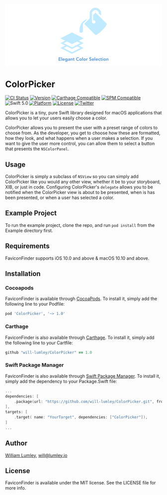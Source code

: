 ![ColorPicker: Elegant Color Picking](https://raw.githubusercontent.com/will-lumley/ColorPicker/main/ColorPicker.png?token=ADLO7QSDEBTMPDBCRUQREA3AR2EQK)

# ColorPicker

[![CI Status](https://img.shields.io/travis/will-lumley/ColorPicker/main.svg)](https://travis-ci.org/will-lumley/ColorPicker)
[![Version](https://img.shields.io/cocoapods/v/ColorPicker.svg?style=flat)](https://cocoapods.org/pods/ColorPicker)
[![Carthage Compatible](https://img.shields.io/badge/Carthage-compatible-4BC51D.svg?style=flat)](https://github.com/Carthage/Carthage)
[![SPM Compatible](https://img.shields.io/badge/SPM-compatible-4BC51D.svg?style=flat)](https://github.com/apple/swift-package-manager)
![Swift 5.0](https://img.shields.io/badge/Swift-5.0-orange.svg)
[![Platform](https://img.shields.io/cocoapods/p/ColorPicker.svg?style=flat)](https://cocoapods.org/pods/ColorPicker)
[![License](https://img.shields.io/cocoapods/l/ColorPicker.svg?style=flat)](https://cocoapods.org/pods/ColorPicker)
[![Twitter](https://img.shields.io/badge/twitter-@wlumley95-blue.svg?style=flat)](https://twitter.com/wlumley95)

ColorPicker is a tiny, pure Swift library designed for macOS applications that allows you to let your users easily choose a color.

ColorPicker allows you to present the user with a preset range of colors to choose from. As the developer, you get to choose how these are formatted, how they look, and what happens when a user makes a selection.
If you want to give the user more control, you can allow them to select a button that presents the `NSColorPanel`.

## Usage

ColorPicker is simply a subclass of `NSView` so you can simply add ColorPicker like you would any other view, whether it be to your storyboard, XIB, or just in code. 
Configuring ColorPicker's `delegate` allows you to be notified when the ColorPicker view is about to be presented, when is has been presented, or when a user has selected a color.

## Example Project

To run the example project, clone the repo, and run `pod install` from the Example directory first.

## Requirements

FaviconFinder supports iOS 10.0 and above & macOS 10.10 and above.

## Installation

### Cocoapods
FaviconFinder is available through [CocoaPods](http://cocoapods.org). To install
it, simply add the following line to your Podfile:

```ruby
pod 'ColorPicker', '~> 1.0'
```

### Carthage
FaviconFinder is also available through [Carthage](https://github.com/Carthage/Carthage). To install
it, simply add the following line to your Cartfile:

```ruby
github "will-lumley/ColorPicker" == 1.0
```

### Swift Package Manager
FaviconFinder is also available through [Swift Package Manager](https://github.com/apple/swift-package-manager). 
To install it, simply add the dependency to your Package.Swift file:

```swift
...
dependencies: [
    .package(url: "https://github.com/will-lumley/ColorPicker.git", from: "1.0"),
],
targets: [
    .target( name: "YourTarget", dependencies: ["ColorPicker"]),
]
...
```
## Author

[William Lumley](https://lumley.io/), will@lumley.io

## License

FaviconFinder is available under the MIT license. See the LICENSE file for more info.
